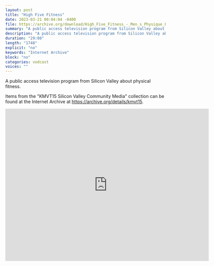 ```yaml
---
layout: post
title: "High Five Fitness"
date: 2023-03-21 00:04:04 -0400
file: https://archive.org/download/High_Five_Fitness_-_Men_s_Physique_Fitness/High_Five_Fitness_-_Men_s_Physique_Fitness.mp4
summary: "A public access television program from Silicon Valley about physical fitness."
description: "A public access television program from Silicon Valley about physical fitness."
duration: "29:08"
length: "1748"
explicit: "no" 
keywords: "Internet Archive"
block: "no" 
categories: vodcast
voices: ""
---
```

A public access television program from Silicon Valley about physical fitness.

Items from the "KMVT15 Silicon Valley Community Media" collection can be found at the Internet Archive at <https://archive.org/details/kmvt15>.

<iframe src="https://archive.org/embed/High_Five_Fitness_-_Men_s_Physique_Fitness" width="640" height="480" frameborder="0" webkitallowfullscreen="true" mozallowfullscreen="true" allowfullscreen></iframe>
